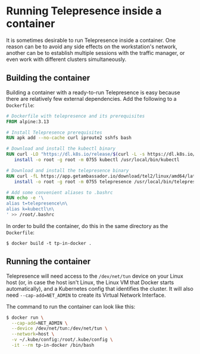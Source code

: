 # Running Telepresence inside a container

It is sometimes desirable to run Telepresence inside a container. One reason can be to avoid any side effects on the workstation's network, another can be to establish multiple sessions with the traffic manager, or even work with different clusters simultaneously.

## Building the container

Building a container with a ready-to-run Telepresence is easy because there are relatively few external dependencies. Add the following to a `Dockerfile`:

```Dockerfile
# Dockerfile with telepresence and its prerequisites
FROM alpine:3.13

# Install Telepresence prerequisites
RUN apk add --no-cache curl iproute2 sshfs bash

# Download and install the kubectl binary
RUN curl -LO "https://dl.k8s.io/release/$(curl -L -s https://dl.k8s.io/release/stable.txt)/bin/linux/amd64/kubectl" && \
   install -o root -g root -m 0755 kubectl /usr/local/bin/kubectl

# Download and install the telepresence binary
RUN curl -fL https://app.getambassador.io/download/tel2/linux/amd64/latest/telepresence -o telepresence && \
   install -o root -g root -m 0755 telepresence /usr/local/bin/telepresence

# Add some convenient aliases to .bashrc
RUN echo -e '\
alias t=telepresence\n\
alias k=kubectl\n\
' >> /root/.bashrc

```
In order to build the container, do this in the same directory as the `Dockerfile`:
```
$ docker build -t tp-in-docker .
```

## Running the container

Telepresence will need access to the `/dev/net/tun` device on your Linux host (or, in case the host isn't Linux, the Linux VM that Docker starts automatically), and a Kubernetes config that identifies the cluster. It will also need `--cap-add=NET_ADMIN` to create its Virtual Network Interface.

The command to run the container can look like this:
```bash
$ docker run \
  --cap-add=NET_ADMIN \
  --device /dev/net/tun:/dev/net/tun \
  --network=host \
  -v ~/.kube/config:/root/.kube/config \
  -it --rm tp-in-docker /bin/bash
```
